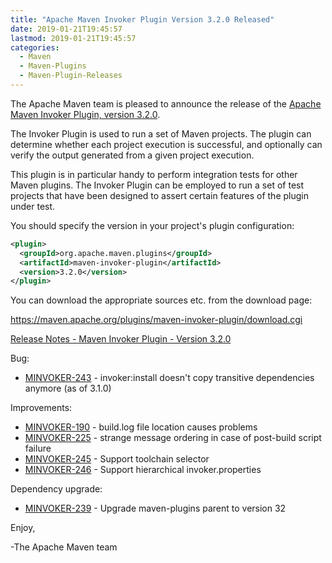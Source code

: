 ```yaml
---
title: "Apache Maven Invoker Plugin Version 3.2.0 Released"
date: 2019-01-21T19:45:57
lastmod: 2019-01-21T19:45:57
categories:
  - Maven
  - Maven-Plugins
  - Maven-Plugin-Releases
---
```

The Apache Maven team is pleased to announce the release of the 
[Apache Maven Invoker Plugin, version 3.2.0](https://maven.apache.org/plugins/maven-invoker-plugin/).

The Invoker Plugin is used to run a set of Maven projects. The plugin can
determine whether each project execution is successful, and optionally can
verify the output generated from a given project execution.

This plugin is in particular handy to perform integration tests for other Maven
plugins. The Invoker Plugin can be employed to run a set of test projects that
have been designed to assert certain features of the plugin under test.

You should specify the version in your project's plugin configuration:

```xml
<plugin>
  <groupId>org.apache.maven.plugins</groupId>
  <artifactId>maven-invoker-plugin</artifactId>
  <version>3.2.0</version>
</plugin>
```


You can download the appropriate sources etc. from the download page:

https://maven.apache.org/plugins/maven-invoker-plugin/download.cgi

<!-- more -->

[Release Notes - Maven Invoker Plugin - Version 3.2.0](https://issues.apache.org/jira/secure/ReleaseNote.jspa?projectId=12317828&version=12344638)


Bug:

 * [MINVOKER-243](https://issues.apache.org/jira/browse/MINVOKER-243) - invoker:install doesn't copy transitive dependencies anymore (as of 3.1.0)

Improvements:

 * [MINVOKER-190](https://issues.apache.org/jira/browse/MINVOKER-190) - build.log file location causes problems
 * [MINVOKER-225](https://issues.apache.org/jira/browse/MINVOKER-225) - strange message ordering in case of post-build  script failure
 * [MINVOKER-245](https://issues.apache.org/jira/browse/MINVOKER-245) - Support toolchain selector
 * [MINVOKER-246](https://issues.apache.org/jira/browse/MINVOKER-246) - Support hierarchical invoker.properties

Dependency upgrade:

 * [MINVOKER-239](https://issues.apache.org/jira/browse/MINVOKER-239) - Upgrade maven-plugins parent to version 32

Enjoy,

-The Apache Maven team
